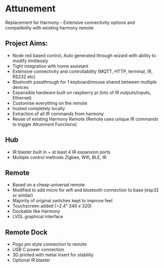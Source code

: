 # Attunement
Replacement for Harmony - Extensive connectivity options and compatibility with existing harmony remote

## Project Aims:
- Node red based control, Auto generated through wizard with ability to modify limitlessly
- Tight integration with home assistant
- Extensive connectivity and controllability (MQTT, HTTP, terminal, IR, RS232 etc)
- Bluetooth passthrough for 1 keyboard/mouse shared between multiple devices
- Expansible hardware built on raspberry pi (lots of IR outputs/inputs, Ethernet)
- Customise everything on the remote
- hosted completely locally
- Extraction of all IR commands from harmony
- Reuse of existing Harmony Remote (Remote uses unique IR commands to trigger Attunment Functions)

## Hub
- IR blaster built in + at least 4 IR expansion ports
- Multiple control methods Zigbee, Wifi, BLE, IR

## Remote
- Based on a cheap universal remote
- Modified to add micro for wifi and bluetooth connection to base (esp32 or similar)
- Majority of original switches kept to improve feel
- Touchscreen added (~2.4" 240 x 320)
- Dockable like Harmony
- LVGL graphical interface

## Remote Dock
- Pogo pin style connection to remote
- USB C power connection
- 3D printed with metal insert for stability
- Optional IR blaster
